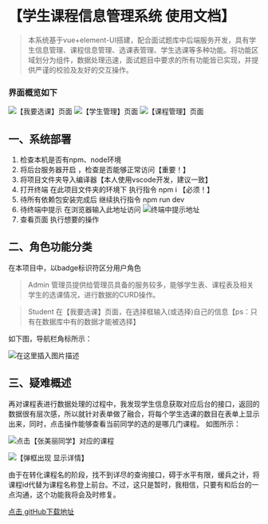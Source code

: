 # 【学生课程信息管理系统 使用文档】
>本系统基于vue+element-UI搭建，配合面试题库中后端服务开发，具有学生信息管理、课程信息管理、选课表管理、学生选课等多种功能。将功能区域划分为组件，数据处理迅速，面试题目中要求的所有功能皆已实现，并提供严谨的校验及友好的交互操作。

### 界面概览如下
![【我要选课】页面](https://www.platonic.xyz/usr/uploads/2019/08/1964897996.png)
![【学生管理】页面](https://www.platonic.xyz/usr/uploads/2019/08/1104640927.png)
![【课程管理】页面](https://www.platonic.xyz/usr/uploads/2019/08/333019607.png)

## 一、系统部署

 1. 检查本机是否有npm、node环境
 2. 将后台服务器开启 ，检查是否能够正常访问【重要！】
 3. 将项目文件夹导入编译器【本人使用vscode开发，建议一致】
 4. 打开终端 在此项目文件夹的环境下 执行指令 npm i 【必须！】
 5. 待所有依赖包安装完成后 继续执行指令  npm run dev
 6. 待终端中提示 在浏览器输入此地址访问
![终端中提示地址](https://www.platonic.xyz/usr/uploads/2019/08/3464555742.png)
 7. 查看页面 执行想要的操作

## 二、角色功能分类

在本项目中，以badge标识符区分用户角色
> Admin 管理员提供给管理员具备的服务较多，能够学生表、课程表及相关学生的选课情况，进行数据的CURD操作。

> Student 在【我要选课】页面，在选择框输入(或选择)自己的信息【ps：只有在数据库中有的数据才能被选择】

如下图，导航栏角标所示：

![在这里插入图片描述](https://www.platonic.xyz/usr/uploads/2019/08/12430679.png)

## 三、疑难概述

再对课程表进行数据处理的过程中，我发现学生信息获取对应后台的接口，返回的数据很有层次感，所以就针对表单做了融合，将每个学生选课的数目在表单上显示出来，同时，点击操作能够查看当前同学的选的是哪几门课程。
如图所示：


![点击【张美丽同学】对应的课程](https://www.platonic.xyz/usr/uploads/2019/08/1030213980.png)


![【弹框出现 显示详情】](https://www.platonic.xyz/usr/uploads/2019/08/1132046894.png)

由于在转化课程名的阶段，找不到详尽的查询接口，碍于水平有限，缓兵之计，将课程id代替为课程名称登上前台。不过，这只是暂时，我相信，只要有和后台的一点沟通，这个功能我将会及时修复。

[点击 gitHub下载地址](https://github.com/ledtwo/studentCoursesSystem)